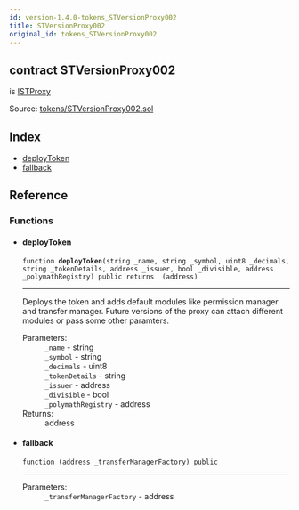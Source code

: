 ```yaml
---
id: version-1.4.0-tokens_STVersionProxy002
title: STVersionProxy002
original_id: tokens_STVersionProxy002
---
```


<div class="contract-doc"><div class="contract"><h2 class="contract-header"><span class="contract-kind">contract</span> STVersionProxy002</h2><p class="base-contracts"><span>is</span> <a href="interfaces_ISTProxy.html">ISTProxy</a></p><div class="source">Source: <a href="git+https://github.com/PolymathNetwork/polymath-core/blob/v1.4.0/contracts/tokens/STVersionProxy002.sol" target="_blank">tokens/STVersionProxy002.sol</a></div></div><div class="index"><h2>Index</h2><ul><li><a href="tokens_STVersionProxy002.html#deployToken">deployToken</a></li><li><a href="tokens_STVersionProxy002.html#">fallback</a></li></ul></div><div class="reference"><h2>Reference</h2><div class="functions"><h3>Functions</h3><ul><li><div class="item function"><span id="deployToken" class="anchor-marker"></span><h4 class="name">deployToken</h4><div class="body"><code class="signature">function <strong>deployToken</strong><span>(string _name, string _symbol, uint8 _decimals, string _tokenDetails, address _issuer, bool _divisible, address _polymathRegistry) </span><span>public </span><span>returns  (address) </span></code><hr/><div class="description"><p>Deploys the token and adds default modules like permission manager and transfer manager. Future versions of the proxy can attach different modules or pass some other paramters.</p></div><dl><dt><span class="label-parameters">Parameters:</span></dt><dd><div><code>_name</code> - string</div><div><code>_symbol</code> - string</div><div><code>_decimals</code> - uint8</div><div><code>_tokenDetails</code> - string</div><div><code>_issuer</code> - address</div><div><code>_divisible</code> - bool</div><div><code>_polymathRegistry</code> - address</div></dd><dt><span class="label-return">Returns:</span></dt><dd>address</dd></dl></div></div></li><li><div class="item function"><span id="fallback" class="anchor-marker"></span><h4 class="name">fallback</h4><div class="body"><code class="signature">function <strong></strong><span>(address _transferManagerFactory) </span><span>public </span></code><hr/><dl><dt><span class="label-parameters">Parameters:</span></dt><dd><div><code>_transferManagerFactory</code> - address</div></dd></dl></div></div></li></ul></div></div></div>
